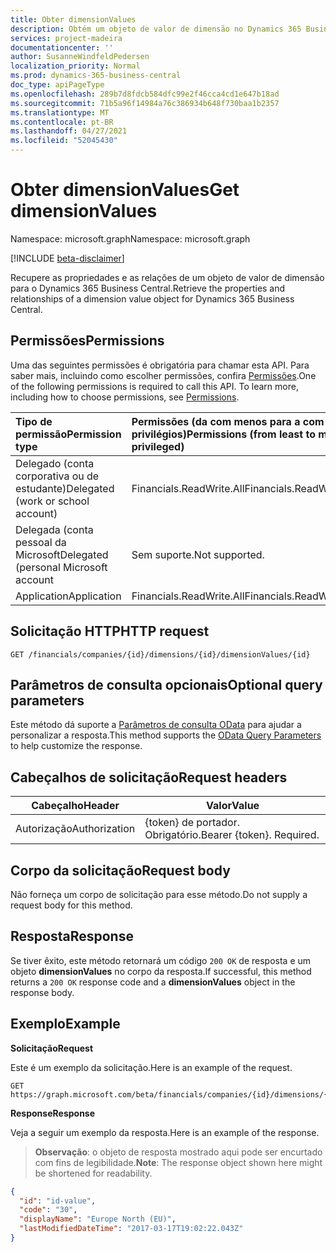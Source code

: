 ```yaml
---
title: Obter dimensionValues
description: Obtém um objeto de valor de dimensão no Dynamics 365 Business Central.
services: project-madeira
documentationcenter: ''
author: SusanneWindfeldPedersen
localization_priority: Normal
ms.prod: dynamics-365-business-central
doc_type: apiPageType
ms.openlocfilehash: 289b7d8fdcb584dfc99e2f46cca4cd1e647b18ad
ms.sourcegitcommit: 71b5a96f14984a76c386934b648f730baa1b2357
ms.translationtype: MT
ms.contentlocale: pt-BR
ms.lasthandoff: 04/27/2021
ms.locfileid: "52045430"
---
```

# <a name="get-dimensionvalues"></a><span data-ttu-id="57c85-103">Obter dimensionValues</span><span class="sxs-lookup"><span data-stu-id="57c85-103">Get dimensionValues</span></span>

<span data-ttu-id="57c85-104">Namespace: microsoft.graph</span><span class="sxs-lookup"><span data-stu-id="57c85-104">Namespace: microsoft.graph</span></span>

[!INCLUDE [beta-disclaimer](../../includes/beta-disclaimer.md)]

<span data-ttu-id="57c85-105">Recupere as propriedades e as relações de um objeto de valor de dimensão para o Dynamics 365 Business Central.</span><span class="sxs-lookup"><span data-stu-id="57c85-105">Retrieve the properties and relationships of a dimension value object for Dynamics 365 Business Central.</span></span>

## <a name="permissions"></a><span data-ttu-id="57c85-106">Permissões</span><span class="sxs-lookup"><span data-stu-id="57c85-106">Permissions</span></span>
<span data-ttu-id="57c85-p101">Uma das seguintes permissões é obrigatória para chamar esta API. Para saber mais, incluindo como escolher permissões, confira [Permissões](/graph/permissions-reference).</span><span class="sxs-lookup"><span data-stu-id="57c85-p101">One of the following permissions is required to call this API. To learn more, including how to choose permissions, see [Permissions](/graph/permissions-reference).</span></span>

|<span data-ttu-id="57c85-109">Tipo de permissão</span><span class="sxs-lookup"><span data-stu-id="57c85-109">Permission type</span></span> |<span data-ttu-id="57c85-110">Permissões (da com menos para a com mais privilégios)</span><span class="sxs-lookup"><span data-stu-id="57c85-110">Permissions (from least to most privileged)</span></span>|
|:---------------|:------------------------------------------|
|<span data-ttu-id="57c85-111">Delegado (conta corporativa ou de estudante)</span><span class="sxs-lookup"><span data-stu-id="57c85-111">Delegated (work or school account)</span></span>|<span data-ttu-id="57c85-112">Financials.ReadWrite.All</span><span class="sxs-lookup"><span data-stu-id="57c85-112">Financials.ReadWrite.All</span></span> |
|<span data-ttu-id="57c85-113">Delegada (conta pessoal da Microsoft</span><span class="sxs-lookup"><span data-stu-id="57c85-113">Delegated (personal Microsoft account</span></span>|<span data-ttu-id="57c85-114">Sem suporte.</span><span class="sxs-lookup"><span data-stu-id="57c85-114">Not supported.</span></span>|
|<span data-ttu-id="57c85-115">Application</span><span class="sxs-lookup"><span data-stu-id="57c85-115">Application</span></span>|<span data-ttu-id="57c85-116">Financials.ReadWrite.All</span><span class="sxs-lookup"><span data-stu-id="57c85-116">Financials.ReadWrite.All</span></span>|

## <a name="http-request"></a><span data-ttu-id="57c85-117">Solicitação HTTP</span><span class="sxs-lookup"><span data-stu-id="57c85-117">HTTP request</span></span>

```
GET /financials/companies/{id}/dimensions/{id}/dimensionValues/{id}
```

## <a name="optional-query-parameters"></a><span data-ttu-id="57c85-118">Parâmetros de consulta opcionais</span><span class="sxs-lookup"><span data-stu-id="57c85-118">Optional query parameters</span></span>
<span data-ttu-id="57c85-119">Este método dá suporte a [Parâmetros de consulta OData](/graph/query-parameters) para ajudar a personalizar a resposta.</span><span class="sxs-lookup"><span data-stu-id="57c85-119">This method supports the [OData Query Parameters](/graph/query-parameters) to help customize the response.</span></span>

## <a name="request-headers"></a><span data-ttu-id="57c85-120">Cabeçalhos de solicitação</span><span class="sxs-lookup"><span data-stu-id="57c85-120">Request headers</span></span>
|<span data-ttu-id="57c85-121">Cabeçalho</span><span class="sxs-lookup"><span data-stu-id="57c85-121">Header</span></span>       |<span data-ttu-id="57c85-122">Valor</span><span class="sxs-lookup"><span data-stu-id="57c85-122">Value</span></span>                     |
|-------------|--------------------------|
|<span data-ttu-id="57c85-123">Autorização</span><span class="sxs-lookup"><span data-stu-id="57c85-123">Authorization</span></span>|<span data-ttu-id="57c85-p102">{token} de portador. Obrigatório.</span><span class="sxs-lookup"><span data-stu-id="57c85-p102">Bearer {token}. Required.</span></span> |

## <a name="request-body"></a><span data-ttu-id="57c85-126">Corpo da solicitação</span><span class="sxs-lookup"><span data-stu-id="57c85-126">Request body</span></span>
<span data-ttu-id="57c85-127">Não forneça um corpo de solicitação para esse método.</span><span class="sxs-lookup"><span data-stu-id="57c85-127">Do not supply a request body for this method.</span></span>

## <a name="response"></a><span data-ttu-id="57c85-128">Resposta</span><span class="sxs-lookup"><span data-stu-id="57c85-128">Response</span></span>
<span data-ttu-id="57c85-129">Se tiver êxito, este método retornará um código `200 OK` de resposta e um objeto **dimensionValues** no corpo da resposta.</span><span class="sxs-lookup"><span data-stu-id="57c85-129">If successful, this method returns a `200 OK` response code and a **dimensionValues** object in the response body.</span></span>

## <a name="example"></a><span data-ttu-id="57c85-130">Exemplo</span><span class="sxs-lookup"><span data-stu-id="57c85-130">Example</span></span>

<span data-ttu-id="57c85-131">**Solicitação**</span><span class="sxs-lookup"><span data-stu-id="57c85-131">**Request**</span></span>

<span data-ttu-id="57c85-132">Este é um exemplo da solicitação.</span><span class="sxs-lookup"><span data-stu-id="57c85-132">Here is an example of the request.</span></span>
```http
GET https://graph.microsoft.com/beta/financials/companies/{id}/dimensions/{id}/dimensionValues/{id}
```

<span data-ttu-id="57c85-133">**Response**</span><span class="sxs-lookup"><span data-stu-id="57c85-133">**Response**</span></span>

<span data-ttu-id="57c85-134">Veja a seguir um exemplo da resposta.</span><span class="sxs-lookup"><span data-stu-id="57c85-134">Here is an example of the response.</span></span> 

> <span data-ttu-id="57c85-135">**Observação**: o objeto de resposta mostrado aqui pode ser encurtado com fins de legibilidade.</span><span class="sxs-lookup"><span data-stu-id="57c85-135">**Note**: The response object shown here might be shortened for readability.</span></span>

```json
{
  "id": "id-value",
  "code": "30",
  "displayName": "Europe North (EU)",
  "lastModifiedDateTime": "2017-03-17T19:02:22.043Z"
}
```



